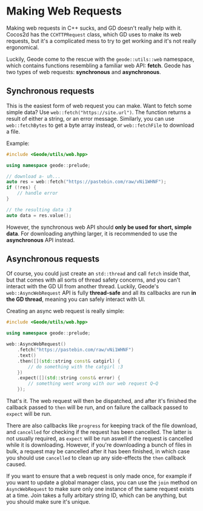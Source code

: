 # Making Web Requests

Making web requests in C++ sucks, and GD doesn't really help with it. Cocos2d has the `CCHTTPRequest` class, which GD uses to make its web requests, but it's a complicated mess to try to get working and it's not really ergonomical.

Luckily, Geode come to the rescue with the `geode::utils::web` namespace, which contains functions resembling a familiar web API: **fetch**. Geode has two types of web requests: **synchronous** and **asynchronous**.

## Synchronous requests

This is the easiest form of web request you can make. Want to fetch some simple data? Use `web::fetch("https://site.url")`. The function returns a result of either a string, or an error message. Similarly, you can use `web::fetchBytes` to get a byte array instead, or `web::fetchFile` to download a file.

Example:

```cpp
#include <Geode/utils/web.hpp>

using namespace geode::prelude;

// download a- uh...
auto res = web::fetch("https://pastebin.com/raw/vNi1WHNF");
if (!res) {
    // handle error
}

// the resulting data :3
auto data = res.value();

```

However, the synchronous web API should **only be used for short, simple data**. For downloading anything larger, it is recommended to use the **asynchronous** API instead.

## Asynchronous requests

Of course, you could just create an `std::thread` and call `fetch` inside that, but that comes with all sorts of thread safety concerns, and you can't interact with the GD UI from another thread. Luckily, Geode's `web::AsyncWebRequest` API is fully **thread-safe** and all its callbacks are run **in the GD thread**, meaning you can safely interact with UI.

Creating an async web request is really simple:

```cpp
#include <Geode/utils/web.hpp>

using namespace geode::prelude;

web::AsyncWebRequest()
    .fetch("https://pastebin.com/raw/vNi1WHNF")
    .text()
    .then([](std::string const& catgirl) {
        // do something with the catgirl :3
    })
    .expect([](std::string const& error) {
        // something went wrong with our web request Q~Q
    });
```

That's it. The web request will then be dispatched, and after it's finished the callback passed to `then` will be run, and on failure the callback passed to `expect` will be run.

There are also callbacks like `progress` for keeping track of the file download, and `cancelled` for checking if the request has been cancelled. The latter is not usually required, as `expect` will be run aswell if the request is cancelled while it is downloading. However, if you're downloading a bunch of files in bulk, a request may be cancelled after it has been finished, in which case you should use `cancelled` to clean up any side-effects the `then` callback caused.

If you want to ensure that a web request is only made once, for example if you want to update a global manager class, you can use the `join` method on `AsyncWebRequest` to make sure only one instance of the same request exists at a time. Join takes a fully arbitary string ID, which can be anything, but you should make sure it's unique.

